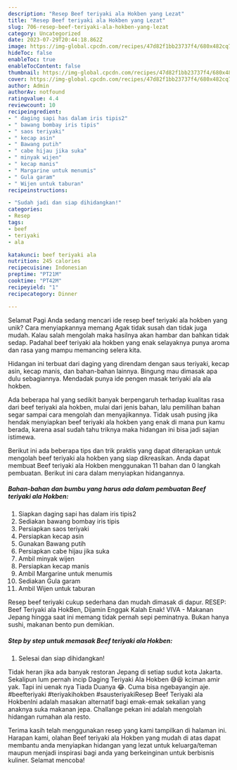 ```yaml
---
description: "Resep Beef teriyaki ala Hokben yang Lezat"
title: "Resep Beef teriyaki ala Hokben yang Lezat"
slug: 706-resep-beef-teriyaki-ala-hokben-yang-lezat
category: Uncategorized
date: 2023-07-29T20:44:18.862Z
image: https://img-global.cpcdn.com/recipes/47d82f1bb23737f4/680x482cq70/beef-teriyaki-ala-hokben-foto-resep-utama.jpg
hideToc: false
enableToc: true
enableTocContent: false
thumbnail: https://img-global.cpcdn.com/recipes/47d82f1bb23737f4/680x482cq70/beef-teriyaki-ala-hokben-foto-resep-utama.jpg
cover: https://img-global.cpcdn.com/recipes/47d82f1bb23737f4/680x482cq70/beef-teriyaki-ala-hokben-foto-resep-utama.jpg
author: Admin
authorAv: notfound
ratingvalue: 4.4
reviewcount: 10
recipeingredient:
- " daging sapi has dalam iris tipis2"
- " bawang bombay iris tipis"
- " saos teriyaki"
- " kecap asin"
- " Bawang putih"
- " cabe hijau jika suka"
- " minyak wijen"
- " kecap manis"
- " Margarine untuk menumis"
- " Gula garam"
- " Wijen untuk taburan"
recipeinstructions:

- "Sudah jadi dan siap dihidangkan!"
categories:
- Resep
tags:
- beef
- teriyaki
- ala

katakunci: beef teriyaki ala 
nutrition: 245 calories
recipecuisine: Indonesian
preptime: "PT21M"
cooktime: "PT42M"
recipeyield: "1"
recipecategory: Dinner

---
```



Selamat Pagi Anda sedang mencari ide resep beef teriyaki ala hokben yang unik? Cara menyiapkannya memang Agak tidak susah dan tidak juga mudah. Kalau salah mengolah maka hasilnya akan hambar dan bahkan tidak sedap. Padahal beef teriyaki ala hokben yang enak selayaknya punya aroma dan rasa yang mampu memancing selera kita.


Hidangan ini terbuat dari daging yang direndam dengan saus teriyaki, kecap asin, kecap manis, dan bahan-bahan lainnya. Bingung mau dimasak apa dulu sebagiannya. Mendadak punya ide pengen masak teriyaki ala ala hokben.

Ada beberapa hal yang sedikit banyak berpengaruh terhadap kualitas rasa dari beef teriyaki ala hokben, mulai dari jenis bahan, lalu pemilihan bahan segar sampai cara mengolah dan menyajikannya. Tidak usah pusing jika hendak menyiapkan beef teriyaki ala hokben yang enak di mana pun kamu berada, karena asal sudah tahu triknya maka hidangan ini bisa jadi sajian istimewa.


Berikut ini ada beberapa tips dan trik praktis yang dapat diterapkan untuk mengolah beef teriyaki ala hokben yang siap dikreasikan. Anda dapat membuat Beef teriyaki ala Hokben menggunakan 11 bahan dan 0 langkah pembuatan. Berikut ini cara dalam menyiapkan hidangannya.

<!--inarticleads1-->

##### Bahan-bahan dan bumbu yang harus ada dalam pembuatan Beef teriyaki ala Hokben:

1. Siapkan  daging sapi has dalam iris tipis2
1. Sediakan  bawang bombay iris tipis
1. Persiapkan  saos teriyaki
1. Persiapkan  kecap asin
1. Gunakan  Bawang putih
1. Persiapkan  cabe hijau jika suka
1. Ambil  minyak wijen
1. Persiapkan  kecap manis
1. Ambil  Margarine untuk menumis
1. Sediakan  Gula garam
1. Ambil  Wijen untuk taburan


Resep beef teriyaki cukup sederhana dan mudah dimasak di dapur. RESEP: Beef Teriyaki ala HokBen, Dijamin Enggak Kalah Enak! VIVA - Makanan Jepang hingga saat ini memang tidak pernah sepi peminatnya. Bukan hanya sushi, makanan bento pun demikian. 

<!--inarticleads2-->

##### Step by step untuk memasak Beef teriyaki ala Hokben:


1. Selesai dan siap dihidangkan!

Tidak heran jika ada banyak restoran Jepang di setiap sudut kota Jakarta. Sekalipun lum pernah incip Daging Teriyaki Ala Hokben 😅😆 kciman amir yak. Tapi ini uenak nya Tiada Duanya 😂. Cuma bisa ngebayangin aje. #beefteriyaki #teriyakihokben #sausteriyakiResep Beef Teriyaki ala HokbenIni adalah masakan alternatif bagi emak-emak sekalian yang anaknya suka makanan jepa. Challange pekan ini adalah mengolah hidangan rumahan ala resto. 

Terima kasih telah menggunakan resep yang kami tampilkan di halaman ini. Harapan kami, olahan Beef teriyaki ala Hokben yang mudah di atas dapat membantu anda menyiapkan hidangan yang lezat untuk keluarga/teman maupun menjadi inspirasi bagi anda yang berkeinginan untuk berbisnis kuliner. Selamat mencoba!
